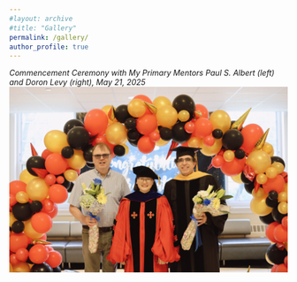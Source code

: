 ```yaml
---
#layout: archive
#title: "Gallery"
permalink: /gallery/
author_profile: true
---
```


<!-- You can show a short placeholder instead -->
<!--*Gallery will be announced soon. Please check back later.* -->

*Commencement Ceremony with My Primary Mentors Paul S. Albert (left) and Doron Levy (right), May 21, 2025* 
![Photo of commencement](/images/commencement.JPG)
